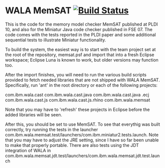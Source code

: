 WALA MemSAT [![Build Status](https://travis-ci.org/wala/MemSAT.svg?branch=master)](https://travis-ci.org/wala/MemSAT)
===========

 This is the code for the memory model checker MemSAT published at PLDI 10, and also for the Miniatur Java code checker published in FSE 07.  The code comes with the tests reported in the PLDI paper and some additional sequential tests to illustrate Miniatur functionality.

 To build the system, the easiest way is to start with the team project set at the root of the repository, memsat.psf and import that into a fresh Eclipse workspace; Eclipse Luna is known to work, but older versions may function too.

 After the import finishes, you will need to run the various build scripts provided to fetch needed libraries that are not shipped with WALA MemSAT.  Specifically, run 'ant' in the root directory or each of the following projects:

com.ibm.wala.cast
com.ibm.wala.cast.java 
com.ibm.wala.cast.java .ecj
com.ibm.wala.cast.js
com.ibm.wala.cast.js.rhino
com.ibm.wala.memsat

 Note that you may have to 'refresh' these projects in Eclipse before the added libraries will be seen.

 After this, you should be set to use MemSAT.  To see that everythig was built correctly, try running the tests in the launcher com.ibm.wala.memsat.test/launchers/com.ibm.miniatur2.tests.launch.  Note that you may have to adjust the JRE setting, since I have so far been unable to make that properly portable.  There are also tests using the JDT integration of WALA in com.ibm.wala.memsat.jdt.test/launchers/com.ibm.wala.memsat.jdt.test.launch
 

